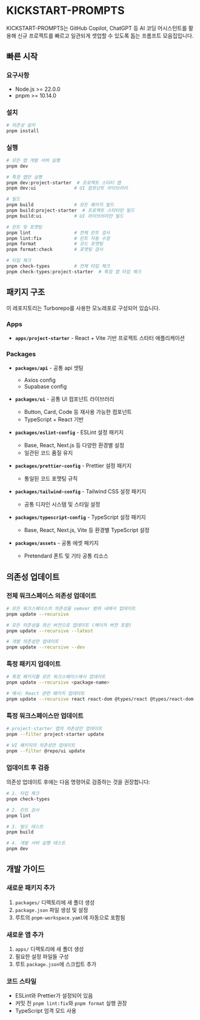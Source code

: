 
# KICKSTART-PROMPTS

KICKSTART-PROMPTS는 GitHub Copilot, ChatGPT 등 AI 코딩 어시스턴트를 활용해
신규 프로젝트를 빠르고 일관되게 셋업할 수 있도록 돕는 프롬프트 모음집입니다.

## 빠른 시작

### 요구사항

- Node.js >= 22.0.0
- pnpm >= 10.14.0

### 설치

```bash
# 의존성 설치
pnpm install
```

### 실행

```bash
# 모든 앱 개발 서버 실행
pnpm dev

# 특정 앱만 실행
pnpm dev:project-starter  # 프로젝트 스타터 앱
pnpm dev:ui              # UI 컴포넌트 라이브러리

# 빌드
pnpm build               # 모든 패키지 빌드
pnpm build:project-starter  # 프로젝트 스타터만 빌드
pnpm build:ui            # UI 라이브러리만 빌드

# 린트 및 포맷팅
pnpm lint                # 전체 린트 검사
pnpm lint:fix            # 린트 자동 수정
pnpm format              # 코드 포맷팅
pnpm format:check        # 포맷팅 검사

# 타입 체크
pnpm check-types         # 전체 타입 체크
pnpm check-types:project-starter  # 특정 앱 타입 체크
```

## 패키지 구조

이 레포지토리는 Turborepo를 사용한 모노레포로 구성되어 있습니다.

### Apps

- **`apps/project-starter`** - React + Vite 기반 프로젝트 스타터 애플리케이션

### Packages

- **`packages/api`** - 공통 api 셋팅
  - Axios config
  - Supabase config

- **`packages/ui`** - 공통 UI 컴포넌트 라이브러리
  - Button, Card, Code 등 재사용 가능한 컴포넌트
  - TypeScript + React 기반

- **`packages/eslint-config`** - ESLint 설정 패키지
  - Base, React, Next.js 등 다양한 환경별 설정
  - 일관된 코드 품질 유지

- **`packages/prettier-config`** - Prettier 설정 패키지
  - 통일된 코드 포맷팅 규칙

- **`packages/tailwind-config`** - Tailwind CSS 설정 패키지
  - 공통 디자인 시스템 및 스타일 설정

- **`packages/typescript-config`** - TypeScript 설정 패키지
  - Base, React, Next.js, Vite 등 환경별 TypeScript 설정

- **`packages/assets`** - 공통 에셋 패키지
  - Pretendard 폰트 및 기타 공통 리소스

## 의존성 업데이트

### 전체 워크스페이스 의존성 업데이트

```bash
# 모든 워크스페이스의 의존성을 semver 범위 내에서 업데이트
pnpm update --recursive

# 모든 의존성을 최신 버전으로 업데이트 (메이저 버전 포함)
pnpm update --recursive --latest

# 개발 의존성만 업데이트
pnpm update --recursive --dev
```

### 특정 패키지 업데이트

```bash
# 특정 패키지를 모든 워크스페이스에서 업데이트
pnpm update --recursive <package-name>

# 예시: React 관련 패키지 업데이트
pnpm update --recursive react react-dom @types/react @types/react-dom
```

### 특정 워크스페이스만 업데이트

```bash
# project-starter 앱의 의존성만 업데이트
pnpm --filter project-starter update

# UI 패키지의 의존성만 업데이트
pnpm --filter @repo/ui update
```

### 업데이트 후 검증

의존성 업데이트 후에는 다음 명령어로 검증하는 것을 권장합니다:

```bash
# 1. 타입 체크
pnpm check-types

# 2. 린트 검사
pnpm lint

# 3. 빌드 테스트
pnpm build

# 4. 개발 서버 실행 테스트
pnpm dev
```

## 개발 가이드

### 새로운 패키지 추가

1. `packages/` 디렉토리에 새 폴더 생성
2. `package.json` 파일 생성 및 설정
3. 루트의 `pnpm-workspace.yaml`에 자동으로 포함됨

### 새로운 앱 추가

1. `apps/` 디렉토리에 새 폴더 생성
2. 필요한 설정 파일들 구성
3. 루트 `package.json`에 스크립트 추가

### 코드 스타일

- ESLint와 Prettier가 설정되어 있음
- 커밋 전 `pnpm lint:fix`와 `pnpm format` 실행 권장
- TypeScript 엄격 모드 사용
